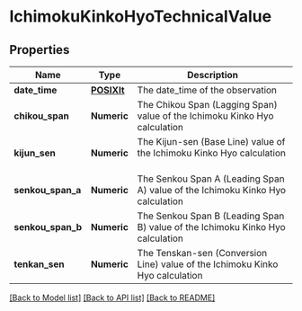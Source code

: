# IchimokuKinkoHyoTechnicalValue

[//]: # (CLASS:IntrinioSDK::IchimokuKinkoHyoTechnicalValue)

[//]: # (KIND:object)

## Properties

[//]: # (START_DEFINITION)

Name | Type | Description
------------ | ------------- | -------------
**date_time** | [**POSIXlt**](POSIXlt.md) | The date_time of the observation &nbsp;
**chikou_span** | **Numeric** | The Chikou Span (Lagging Span) value of the Ichimoku Kinko Hyo calculation &nbsp;
**kijun_sen** | **Numeric** | The Kijun-sen (Base Line) value of the Ichimoku Kinko Hyo calculation &nbsp;
**senkou_span_a** | **Numeric** | The Senkou Span A (Leading Span A) value of the Ichimoku Kinko Hyo calculation &nbsp;
**senkou_span_b** | **Numeric** | The Senkou Span B (Leading Span B) value of the Ichimoku Kinko Hyo calculation &nbsp;
**tenkan_sen** | **Numeric** | The Tenskan-sen (Conversion Line) value of the Ichimoku Kinko Hyo calculation &nbsp;

[//]: # (END_DEFINITION)


[//]: # (CONTAINED_CLASS:IntrinioSDK::POSIXlt)


[[Back to Model list]](../README.md#documentation-for-models) [[Back to API list]](../README.md#documentation-for-api-endpoints) [[Back to README]](../README.md)



